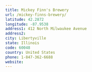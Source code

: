 ```yaml
---
title: Mickey Finn's Brewery
url: /mickey-finns-brewery/
latitude: 42.2872
longitude: -87.9538
address1: 412 North Milwaukee Avenue
address2: 
city: Libertyville
state: Illinois
code: 60048
country: United States
phone: 1-847-362-6688
website: 
---
```



